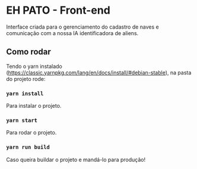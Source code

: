 # EH PATO - Front-end

Interface criada para o gerenciamento do cadastro de naves e comunicação com a nossa IA identificadora de aliens.

## Como rodar

Tendo o yarn instalado (https://classic.yarnpkg.com/lang/en/docs/install/#debian-stable), na pasta do projeto rode:

### `yarn install`

Para instalar o projeto.

### `yarn start`

Para rodar o projeto.

### `yarn run build`

Caso queira buildar o projeto e mandá-lo para produção!
